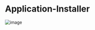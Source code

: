 # Application-Installer

![image](https://user-images.githubusercontent.com/69361351/114938727-150b0180-9e05-11eb-810a-95dab5aff602.png)
